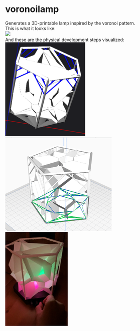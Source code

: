 # voronoilamp
Generates a 3D-printable lamp inspired by the voronoi pattern.  
This is what it looks like:  
<img src="https://github.com/JF0C/voronoilamp/blob/main/img/voronoi_action.gif" height="350" />  
And these are the physical development steps visualized:  
<img src="https://github.com/JF0C/voronoilamp/blob/main/img/preview_obj.PNG" height="300" />
<img src="https://github.com/JF0C/voronoilamp/blob/main/img/preview_cura.PNG" height="300" />
<img src="https://github.com/JF0C/voronoilamp/blob/main/img/printed.jpg" height="300" />

